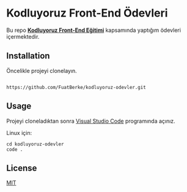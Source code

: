 # Kodluyoruz **Front-End** Ödevleri

Bu repo [**Kodluyoruz Front-End Eğitimi**](https://academy.patika.dev/paths/baslangic-seviye-frontend-web-development-patikasi) kapsamında yaptığım ödevleri içermektedir.



## Installation
Öncelikle projeyi clonelayın.

```

https://github.com/FuatBerke/kodluyoruz-odevler.git

```

## Usage

Projeyi cloneladıktan sonra [Visual Studio Code](https://code.visualstudio.com/) programında açınız.

Linux için:

```
cd kodluyoruz-odevler
code .

```

## License

[MIT](https://choosealicense.com/licenses/mit/)
